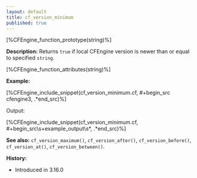 ```yaml
---
layout: default
title: cf_version_minimum
published: true
---
```


[%CFEngine_function_prototype(string)%]

**Description:** Returns `true` if local CFEngine version is newer than or equal to specified `string`.

[%CFEngine_function_attributes(string)%]

**Example:**

[%CFEngine_include_snippet(cf_version_minimum.cf, #\+begin_src cfengine3, .*end_src)%]

Output:

[%CFEngine_include_snippet(cf_version_minimum.cf, #\+begin_src\s+example_output\s*, .*end_src)%]

**See also:** `cf_version_maximum()`, `cf_version_after()`, `cf_version_before()`, `cf_version_at()`, `cf_version_between()`.

**History:**

* Introduced in 3.16.0
